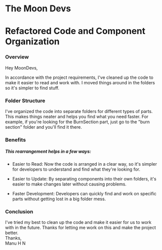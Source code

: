 # The Moon Devs

# Refactored Code and Component Organization

### Overview

Hey MoonDevs,

In accordance with the project requirements, I've cleaned up the code to make it easier to read and work with. I moved things around in the folders so it's simpler to find stuff.

### Folder Structure

I've organized the code into separate folders for different types of parts. This makes things neater and helps you find what you need faster. For example, if you're looking for the BurnSection part, just go to the "burn section" folder and you'll find it there.

### Benefits

##### This rearrangement helps in a few ways:

- Easier to Read: Now the code is arranged in a clear way, so it's simpler for developers to understand and find what they're looking for.

- Easier to Update: By separating components into their own folders, it's easier to make changes later without causing problems.

- Faster Development: Developers can quickly find and work on specific parts without getting lost in a big folder mess.

### Conclusion
I've tried my best to clean up the code and make it easier for us to work with in the future. Thanks for letting me work on this and make the project better.
<br />
Thanks, <br />
Manu H N